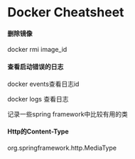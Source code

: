 # Docker Cheatsheet

#### 删除镜像

docker rmi image_id

#### 查看启动错误的日志

docker events查看日志id

docker logs 查看日志

记录一些spring framework中比较有用的类

#### Http的Content-Type

org.springframework.http.MediaType
